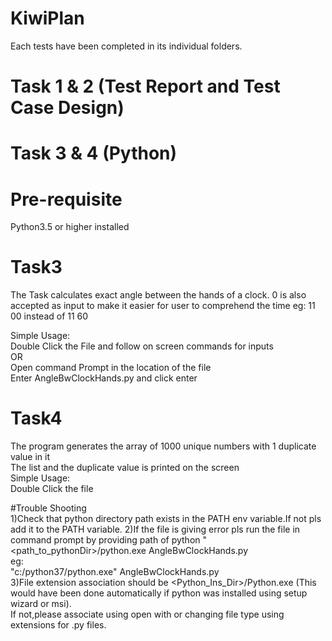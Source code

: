 # KiwiPlan
  
  Each tests have been completed in its individual folders.
# Task 1 & 2 (Test Report and Test Case Design)
  
# Task 3 & 4 (Python) 
  
# Pre-requisite 
  Python3.5 or higher installed  
  
# Task3  
The Task calculates exact angle between the hands of a clock. 0 is also accepted as input to make it easier for user to comprehend the time eg: 11 00 instead of 11 60

Simple Usage:  
Double Click the File and follow on screen commands for inputs    
OR  
Open command Prompt in the location of the file  
Enter AngleBwClockHands.py and click enter  

# Task4
The program generates the array of 1000 unique numbers with 1 duplicate value in it  
The list and the duplicate value is printed on the screen  
  Simple Usage:  
Double Click the file  


#Trouble Shooting  
1)Check that python directory path exists in the PATH env variable.If not pls add it to the PATH variable.
2)If the file is giving error pls run the file in command prompt by providing path of python
"<path_to_pythonDir>/python.exe AngleBwClockHands.py  
eg:  
"c:/python37/python.exe" AngleBwClockHands.py  
3)File extension association should be <Python_Ins_Dir>/Python.exe (This would have been done automatically if python was installed using setup wizard or msi).  
If not,please associate using open with or changing file type using extensions for .py files.
